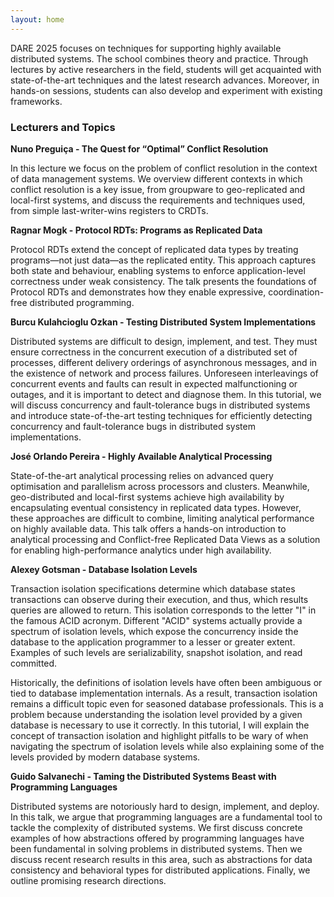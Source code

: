 ```yaml
---
layout: home
---
```


DARE 2025 focuses on techniques for supporting highly available distributed systems. 
The school combines theory and practice. 
Through lectures by active researchers in the field, 
students will get acquainted with state-of-the-art techniques and the latest research advances. 
Moreover, in hands-on sessions, students can also develop and experiment with existing frameworks.

### Lecturers and Topics

**Nuno Preguiça - The Quest for “Optimal” Conflict Resolution**

In this lecture we focus on the problem of conflict resolution in the context of data management systems. We overview different contexts in which conflict resolution is a key issue, from groupware to geo-replicated and local-first systems, and discuss the requirements and techniques used, from simple last-writer-wins registers to CRDTs.

**Ragnar Mogk - Protocol RDTs: Programs as Replicated Data**

Protocol RDTs extend the concept of replicated data types by treating programs—not just data—as the replicated entity. This approach captures both state and behaviour, enabling systems to enforce application-level correctness under weak consistency. The talk presents the foundations of Protocol RDTs and demonstrates how they enable expressive, coordination-free distributed programming.

**Burcu Kulahcioglu Ozkan - Testing Distributed System Implementations**

Distributed systems are difficult to design, implement, and test. They must ensure correctness in the concurrent execution of a distributed set of processes, different delivery orderings of asynchronous messages, and in the existence of network and process failures. Unforeseen interleavings of concurrent events and faults can result in expected malfunctioning or outages, and it is important to detect and diagnose them. In this tutorial, we will discuss concurrency and fault-tolerance bugs in distributed systems and introduce state-of-the-art testing techniques for efficiently detecting concurrency and fault-tolerance bugs in distributed system implementations.

**José Orlando Pereira - Highly Available Analytical Processing**

State-of-the-art analytical processing relies on advanced query optimisation and parallelism across processors and clusters. Meanwhile, geo-distributed and local-first systems achieve high availability by encapsulating eventual consistency in replicated data types. However, these approaches are difficult to combine, limiting analytical performance on highly available data. This talk offers a hands-on introduction to analytical processing and Conflict-free Replicated Data Views as a solution for enabling high-performance analytics under high availability.

**Alexey Gotsman - Database Isolation Levels**

Transaction isolation specifications determine which database states transactions can observe during their execution, and thus, which results queries are allowed to return. This isolation corresponds to the letter "I" in the famous ACID acronym. Different "ACID" systems actually provide a spectrum of isolation levels, which expose the concurrency inside the database to the application programmer to a lesser or greater extent. Examples of such levels are serializability, snapshot isolation, and read committed.

Historically, the definitions of isolation levels have often been ambiguous or tied to database implementation internals. As a result, transaction isolation remains a difficult topic even for seasoned database professionals. This is a problem because understanding the isolation level provided by a given database is necessary to use it correctly. In this tutorial, I will explain the concept of transaction isolation and highlight pitfalls to be wary of when navigating the spectrum of isolation levels while also explaining some of the levels provided by modern database systems.

**Guido Salvanechi - Taming the Distributed Systems Beast with Programming Languages**

Distributed systems are notoriously hard to design, implement, and deploy. In this talk, we argue that programming languages are a fundamental tool to tackle the complexity of distributed systems.
We first discuss concrete examples of how abstractions offered by programming languages have been fundamental in solving problems in distributed systems. Then we discuss recent research results in this area, such as abstractions for data consistency and behavioral types for distributed applications. Finally, we outline promising research directions.

